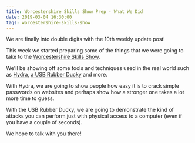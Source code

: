 ```yaml
---
title: Worcestershire Skills Show Prep - What We Did
date: 2019-03-04 16:30:00
tags: worcestershire-skills-show
---
```

We are finally into double digits with the 10th weekly update post!

This week we started preparing some of the things that we were going to take to the [Worcestershire Skills Show](https://www.worcestershire.gov.uk/careersportal/homepage/22/worcestershire_skills_show).

We'll be showing off some tools and techniques used in the real world such as [Hydra](https://sectools.org/tool/hydra/), [a USB Rubber Ducky](https://shop.hak5.org/products/usb-rubber-ducky-deluxe) and more.

With Hydra, we are going to show people how easy it is to crack simple passwords on websites and perhaps show how a stronger one takes a lot more time to guess.

With the USB Rubber Ducky, we are going to demonstrate the kind of attacks you can perform just with physical access to a computer (even if you have a couple of seconds).

We hope to talk with you there!